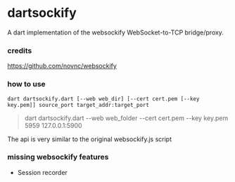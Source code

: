 # dartsockify
A dart implementation of the websockify WebSocket-to-TCP bridge/proxy.

### credits
https://github.com/novnc/websockify

### how to use
`dart dartsockify.dart [--web web_dir] [--cert cert.pem [--key key.pem]] source_port target_addr:target_port`
> dart dartsockify.dart --web web_folder --cert cert.pem --key key.pem 5959 127.0.0.1:5900  

The api is very similar to the original websockify.js script

### missing websockify features 
* Session recorder
